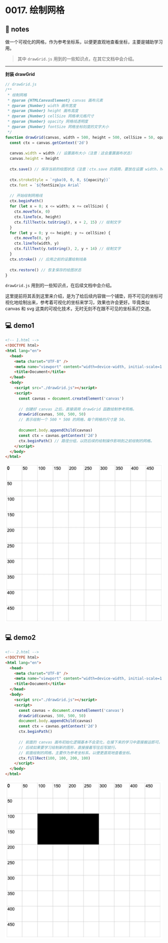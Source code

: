 # 0017. 绘制网格

## 📒 notes

做一个可视化的网格，作为参考坐标系，以便更直观地查看坐标，主要是辅助学习用。
> 其中 `drawGrid.js` 用到的一些知识点，在其它文档中会介绍。

---

**封装 drawGrid**

```js
// drawGrid.js
/**
 * 绘制网格
 * @param {HTMLCanvasElement} canvas 画布元素
 * @param {Number} width 画布宽度
 * @param {Number} height 画布高度
 * @param {Number} cellSize 网格单元格尺寸
 * @param {Number} opacity 网格线透明度
 * @param {Number} fontSize 网格坐标刻度的文字大小
 */
function drawGrid(canvas, width = 500, height = 500, cellSize = 50, opacity = 0.2, fontSize = 14) {
  const ctx = canvas.getContext('2d')

  canvas.width = width // 设置画布大小（注意：这会重置画布状态）
  canvas.height = height

  ctx.save() // 保存当前的绘图状态（注意：ctx.save 的调用，要放在设置 width、height 之后。）

  ctx.strokeStyle = `rgba(0, 0, 0, ${opacity})`
  ctx.font = `${fontSize}px Arial`

  // 开始绘制网格线
  ctx.beginPath()
  for (let x = 0; x <= width; x += cellSize) {
    ctx.moveTo(x, 0)
    ctx.lineTo(x, height)
    ctx.fillText(x.toString(), x + 2, 15) // 绘制文字
  }
  for (let y = 0; y <= height; y += cellSize) {
    ctx.moveTo(0, y)
    ctx.lineTo(width, y)
    ctx.fillText(y.toString(), 2, y + 14) // 绘制文字
  }
  ctx.stroke() // 应用之前的设置绘制线条

  ctx.restore() // 恢复保存的绘图状态
}
```

`drawGrid.js` 用到的一些知识点，在后续文档中会介绍。

这里提前将其丢到这里来介绍，是为了给后续内容做一个铺垫，将不可见的坐标可视化地绘制出来，参考着可视化的坐标来学习，效果也许会更好。毕竟类似 canvas 和 svg 这类的可视化技术，无时无刻不在跟不可见的坐标系打交道。


## 💻 demo1

```html
<!-- 1.html -->
<!DOCTYPE html>
<html lang="en">
  <head>
    <meta charset="UTF-8" />
    <meta name="viewport" content="width=device-width, initial-scale=1.0" />
    <title>Document</title>
  </head>
  <body>
    <script src="./drawGrid.js"></script>
    <script>
      const cavnas = document.createElement('canvas')

      // 创建好 canvas 之后，直接调用 drawGrid 函数绘制参考网格。
      drawGrid(cavnas, 500, 500, 50)
      // 表示绘制一个 500 * 500 的网格，每个网格的尺寸是 50。

      document.body.appendChild(cavnas)
      const ctx = cavnas.getContext('2d')
      ctx.beginPath() // 路径分组，以防后续的绘制操作影响到之前绘制的网格。
    </script>
  </body>
</html>
```

![](md-imgs/2024-10-03-23-22-09.png)

## 💻 demo2

```html
<!-- 2.html -->
<!DOCTYPE html>
<html lang="en">
  <head>
    <meta charset="UTF-8" />
    <meta name="viewport" content="width=device-width, initial-scale=1.0" />
    <title>Document</title>
  </head>
  <body>
    <script src="./drawGrid.js"></script>
    <script>
      const cavnas = document.createElement('canvas')
      drawGrid(cavnas, 500, 500, 50)
      document.body.appendChild(cavnas)
      const ctx = cavnas.getContext('2d')
      ctx.beginPath()

      // 前面的 canvas 画布初始化逻辑基本不会变化，在接下来的学习中直接搬运即可。
      // 后续如果要学习绘制新的图形，直接接着写往后写就行。
      // 前面绘制的网格，主要作为参考坐标系，以便更直观地查看坐标。
      ctx.fillRect(100, 100, 200, 100)
    </script>
  </body>
</html>
```

![](md-imgs/2024-10-03-23-22-19.png)